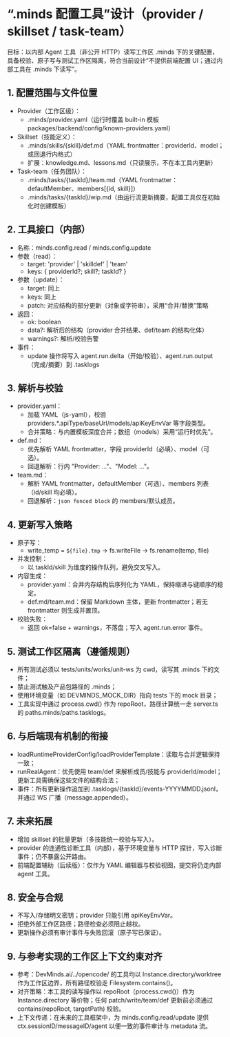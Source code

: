 # “.minds 配置工具”设计（provider / skillset / task-team）

目标：以内部 Agent 工具（非公开 HTTP）读写工作区 .minds 下的关键配置，具备校验、原子写与测试工作区隔离，符合当前设计“不提供前端配置 UI；通过内部工具在 .minds 下读写”。

## 1. 配置范围与文件位置

- Provider（工作区级）：
  - .minds/provider.yaml（运行时覆盖 built-in 模板 packages/backend/config/known-providers.yaml）
- Skillset（技能定义）：
  - .minds/skills/{skill}/def.md（YAML frontmatter：providerId、model；或回退行内格式）
  - 扩展：knowledge.md、lessons.md（只读展示，不在本工具内更新）
- Task-team（任务团队）：
  - .minds/tasks/{taskId}/team.md（YAML frontmatter：defaultMember、members[{id, skill}]）
  - .minds/tasks/{taskId}/wip.md（由运行流更新摘要，配置工具仅在初始化时创建模板）

## 2. 工具接口（内部）

- 名称：minds.config.read / minds.config.update
- 参数（read）：
  - target: 'provider' | 'skilldef' | 'team'
  - keys: { providerId?; skill?; taskId? }
- 参数（update）：
  - target: 同上
  - keys: 同上
  - patch: 对应结构的部分更新（对象或字符串），采用“合并/替换”策略
- 返回：
  - ok: boolean
  - data?: 解析后的结构（provider 合并结果、def/team 的结构化体）
  - warnings?: 解析/校验告警
- 事件：
  - update 操作将写入 agent.run.delta（开始/校验）、agent.run.output（完成/摘要）到 .tasklogs

## 3. 解析与校验

- provider.yaml：
  - 加载 YAML（js-yaml），校验 providers.\*.apiType/baseUrl/models/apiKeyEnvVar 等字段类型。
  - 合并策略：与内置模板深度合并；数组（models）采用“运行时优先”。
- def.md：
  - 优先解析 YAML frontmatter，字段 providerId（必填）、model（可选）。
  - 回退解析：行内 "Provider: ..."、"Model: ..."。
- team.md：
  - 解析 YAML frontmatter，defaultMember（可选）、members 列表（id/skill 均必填）。
  - 回退解析：`json fenced block` 的 members/默认成员。

## 4. 更新写入策略

- 原子写：
  - write_temp = `${file}.tmp` → fs.writeFile → fs.rename(temp, file)
- 并发控制：
  - 以 taskId/skill 为维度的操作队列，避免交叉写入。
- 内容生成：
  - provider.yaml：合并内存结构后序列化为 YAML，保持缩进与键顺序的稳定。
  - def.md/team.md：保留 Markdown 主体，更新 frontmatter；若无 frontmatter 则生成并置顶。
- 校验失败：
  - 返回 ok=false + warnings，不落盘；写入 agent.run.error 事件。

## 5. 测试工作区隔离（遵循规则）

- 所有测试必须以 tests/units/works/unit-ws 为 cwd，读写其 .minds 下的文件；
- 禁止测试触及产品包路径的 .minds；
- 使用环境变量（如 DEVMINDS_MOCK_DIR）指向 tests 下的 mock 目录；
- 工具实现中通过 process.cwd() 作为 repoRoot，路径计算统一走 server.ts 的 paths.minds/paths.tasklogs。

## 6. 与后端现有机制的衔接

- loadRuntimeProviderConfig/loadProviderTemplate：读取与合并逻辑保持一致；
- runRealAgent：优先使用 team/def 来解析成员/技能与 providerId/model；更新工具需确保这些文件的结构合法；
- 事件：所有更新操作追加到 .tasklogs/{taskId}/events-YYYYMMDD.jsonl，并通过 WS 广播（message.appended）。

## 7. 未来拓展

- 增加 skillset 的批量更新（多技能统一校验与写入）。
- provider 的连通性诊断工具（内部），基于环境变量与 HTTP 探针，写入诊断事件；仍不暴露公开路由。
- 前端配置辅助（后续版）：仅作为 YAML 编辑器与校验视图，提交将仍走内部 agent 工具。

## 8. 安全与合规

- 不写入/存储明文密钥；provider 只能引用 apiKeyEnvVar。
- 拒绝外部工作区路径；路径检查必须阻止越权。
- 更新操作必须有审计事件与失败回滚（原子写已保证）。

## 9. 与参考实现的工作区上下文约束对齐

- 参考：DevMinds.ai/../opencode/ 的工具均以 Instance.directory/worktree 作为工作区边界，所有路径校验走 Filesystem.contains()。
- 对齐策略：本工具的读写操作以 repoRoot（process.cwd()）作为 Instance.directory 等价物；任何 patch/write/team/def 更新前必须通过 contains(repoRoot, targetPath) 校验。
- 上下文传递：在未来的工具框架中，为 minds.config.read/update 提供 ctx.sessionID/messageID/agent 以便一致的事件审计与 metadata 流。
